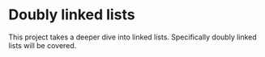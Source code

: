 # Doubly linked lists

This project takes a deeper dive into linked lists. Specifically doubly linked lists will be covered.
